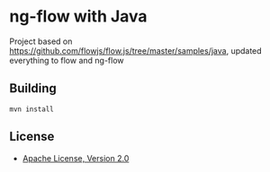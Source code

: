 ng-flow with Java
========

Project based on https://github.com/flowjs/flow.js/tree/master/samples/java, updated everything to flow and ng-flow


Building
--------

    mvn install


License
-------

* [Apache License, Version 2.0](https://www.apache.org/licenses/LICENSE-2.0)